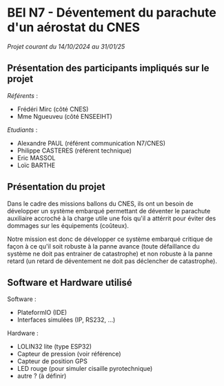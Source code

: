 # BEI N7 - Déventement du parachute d'un aérostat du CNES

_Projet courant du 14/10/2024 au 31/01/25_

## Présentation des participants impliqués sur le projet

_Référents_ : 
- Frédéri Mirc (côté CNES)
- Mme Ngueuveu (côté ENSEEIHT)

_Etudiants_ : 
- Alexandre PAUL (référent communication N7/CNES)
- Philippe CASTERES (référent technique)
- Eric MASSOL
- Loïc BARTHE

## Présentation du projet

Dans le cadre des missions ballons du CNES, ils ont un besoin de développer un système embarqué permettant de déventer le parachute auxiliaire accroché à la charge utile une fois qu'il a attérrit pour éviter des dommages sur les équipements (coûteux). 

Notre mission est donc de développer ce système embarqué critique de façon à ce qu'il soit robuste à la panne avance (toute défaillance du système ne doit pas entrainer de catastrophe) et non robuste à la panne retard (un retard de déventement ne doit pas déclencher de catastrophe). 

## Software et Hardware utilisé

Software :
- PlateformIO (IDE)
- Interfaces simulées (IP, RS232, ...)

Hardware :
- LOLIN32 lite (type ESP32)
- Capteur de pression (voir référence)
- Capteur de position GPS
- LED rouge (pour simuler cisaille pyrotechnique)
- autre ? (à définir)
